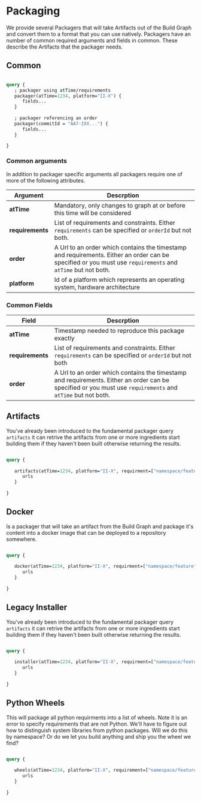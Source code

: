 # Packaging

We provide several Packagers that will take Artifacts out of the Build Graph and convert them to a format that
you can use natively. Packagers have an number of common required arguments and fields in common. These
describe the Artifacts that the packager needs.

## Common



```graphql

query {
   ; packager using atTime/requirements
   packager(atTime=1234, platform="II-X") {
      fields...
   }
   
   ; packager referencing an order
   packager(commitId = "AA7-IXX...") {
      fields...
   }

}
```

### Common arguments
In addition to packager specific arguments all packagers require one of more of the following attributes.


  | Argument             | Descrption                                                                 |
  |----------------------|----------------------------------------------------------------------------|
  | **atTime**           | Mandatory, only changes to graph at or before this time will be considered |
  | **requirements**     | List of requirements and constraints. Either  `requirements` can be specified or `orderId` but not both. |
  | **order**            | A Url to an order which contains the timestamp and requirements. Either an order can be specified or you must use `requirements` and `atTime` but not both. |
  | **platform**         | Id of a platform which represents an operating system, hardware architecture|

### Common Fields

| Field                | Descrption                                                                 |
|----------------------|----------------------------------------------------------------------------|
| **atTime**        | Timestamp needed to reproduce this package exactly |
| **requirements**     | List of requirements and constraints. Either  `requirements` can be specified or `orderId` but not both |
| **order**            | A Url to an order which contains the timestamp and requirements. Either an  order can be specified or you must use `requirements` and `atTime` but not both. |

## Artifacts

You've already been introduced to the fundamental packager query `artifacts` it can retrive the artifacts from one or more ingredients
start building them if they haven't been built otherwise returning the results.

```graphql

query {
   
   artifacts(atTime=1234, platform="II-X", requirment=["namespace/feature"]) {
      urls
   }
   
}
```

## Docker

Is a packager that will take an artifact from the Build Graph and package it's content into a docker image that can be deployed to a repository somewhere.

```graphql

query {
   
   docker(atTime=1234, platform="II-X", requirment=["namespace/feature"]) {
      urls
   }
   
}
```


## Legacy Installer

You've already been introduced to the fundamental packager query `artifacts` it can retrive the artifacts from one or more ingredients
start building them if they haven't been built otherwise returning the results.

```graphql

query {
   
   installer(atTime=1234, platform="II-X", requirment=["namespace/feature"]) {
      urls
   }
   
}
```



## Python Wheels

This will package all python requirments into a list of wheels. Note it is an error to specify requirements that are not Python. We'll have to figure out how to distinguish system libraries
from python packages. Will we do this by namespace? Or do we let you build anything and ship you the wheel we find? 

```graphql

query {
   
   wheels(atTime=1234, platform="II-X", requirement=["namespace/feature"]) {
      urls
   }
   
}
```

